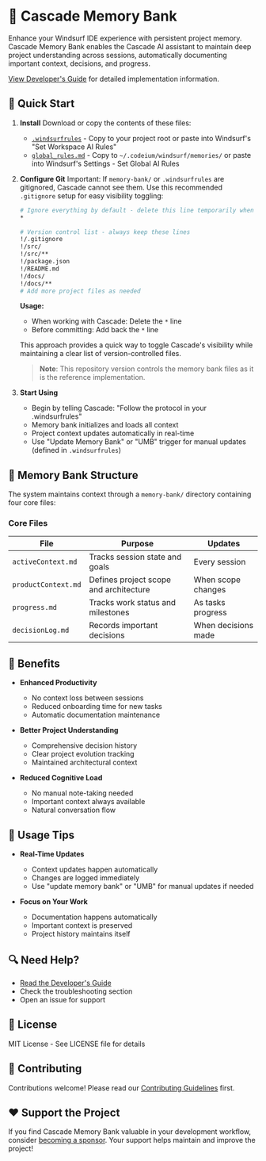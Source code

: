 # 🧠 Cascade Memory Bank

Enhance your Windsurf IDE experience with persistent project memory. Cascade Memory Bank enables the Cascade AI assistant to maintain deep project understanding across sessions, automatically documenting important context, decisions, and progress.

[View Developer's Guide](https://github.com/GreatScottyMac/cascade-memory-bank/blob/main/Developers/developer-primer.md) for detailed implementation information.

## 🚀 Quick Start

1. **Install**
   Download or copy the contents of these files:
   - [`.windsurfrules`](https://github.com/GreatScottyMac/cascade-memory-bank/blob/main/.windsurfrules) - Copy to your project root or paste into Windsurf's "Set Workspace AI Rules"
   - [`global_rules.md`](https://github.com/GreatScottyMac/cascade-memory-bank/blob/main/global_rules.md) - Copy to `~/.codeium/windsurf/memories/` or paste into Windsurf's Settings - Set Global AI Rules

2. **Configure Git**
   Important: If `memory-bank/` or `.windsurfrules` are gitignored, Cascade cannot see them. Use this recommended `.gitignore` setup for easy visibility toggling:

   ```bash
   # Ignore everything by default - delete this line temporarily when working with Cascade
   *

   # Version control list - always keep these lines
   !/.gitignore
   !/src/
   !/src/**
   !/package.json
   !/README.md
   !/docs/
   !/docs/**
   # Add more project files as needed
   ```

   **Usage:**
   - When working with Cascade: Delete the `*` line
   - Before committing: Add back the `*` line

   This approach provides a quick way to toggle Cascade's visibility while maintaining a clear list of version-controlled files.

   > **Note**: This repository version controls the memory bank files as it is the reference implementation.

3. **Start Using**
   - Begin by telling Cascade: "Follow the protocol in your .windsurfrules"
   - Memory bank initializes and loads all context
   - Project context updates automatically in real-time
   - Use "Update Memory Bank" or "UMB" trigger for manual updates (defined in `.windsurfrules`)

## 📁 Memory Bank Structure

The system maintains context through a `memory-bank/` directory containing four core files:

### Core Files

| File | Purpose | Updates |
|------|---------|---------|
| `activeContext.md` | Tracks session state and goals | Every session |
| `productContext.md` | Defines project scope and architecture | When scope changes |
| `progress.md` | Tracks work status and milestones | As tasks progress |
| `decisionLog.md` | Records important decisions | When decisions made |

## 🎯 Benefits

- **Enhanced Productivity**
  - No context loss between sessions
  - Reduced onboarding time for new tasks
  - Automatic documentation maintenance

- **Better Project Understanding**
  - Comprehensive decision history
  - Clear project evolution tracking
  - Maintained architectural context

- **Reduced Cognitive Load**
  - No manual note-taking needed
  - Important context always available
  - Natural conversation flow

## 📘 Usage Tips

- **Real-Time Updates**
  - Context updates happen automatically
  - Changes are logged immediately
  - Use "update memory bank" or "UMB" for manual updates if needed

- **Focus on Your Work**
  - Documentation happens automatically
  - Important context is preserved
  - Project history maintains itself

## 🔍 Need Help?

- [Read the Developer's Guide](https://github.com/GreatScottyMac/cascade-memory-bank/blob/main/Developers/developer-primer.md)
- Check the troubleshooting section
- Open an issue for support

## 📝 License

MIT License - See LICENSE file for details

## 🤝 Contributing

Contributions welcome! Please read our [Contributing Guidelines](CONTRIBUTING.md) first.

## ❤️ Support the Project

If you find Cascade Memory Bank valuable in your development workflow, consider [becoming a sponsor](https://github.com/sponsors/GreatScottyMac). Your support helps maintain and improve the project!